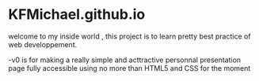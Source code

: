 # KFMichael.github.io

welcome to my inside world , this project is to learn pretty best practice of web developpement. 

-v0 is for making a really simple and acttractive personnal presentation page fully accessible using no more than HTML5 and CSS for the moment